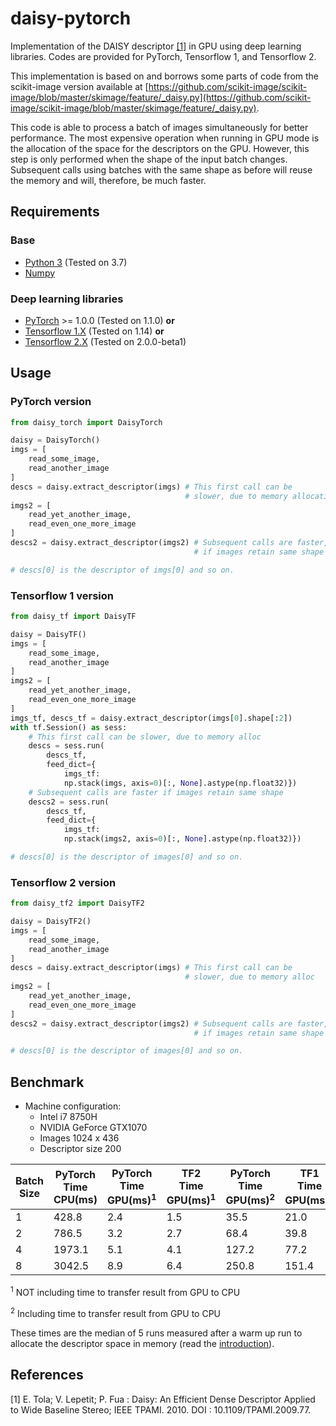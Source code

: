 # daisy-pytorch

Implementation of the DAISY descriptor [[1]](#references) in GPU using deep learning libraries.
Codes are provided for PyTorch, Tensorflow 1, and Tensorflow 2.

This implementation is based on and borrows some
parts of code from the scikit-image version available at
[https://github.com/scikit-image/scikit-image/blob/master/skimage/feature/_daisy.py](https://github.com/scikit-image/scikit-image/blob/master/skimage/feature/_daisy.py).

This code is able to process a batch of images simultaneously for better
performance. The most expensive operation when running in GPU mode is the
allocation of the space for the descriptors on the GPU. However, this step
is only performed when the shape of the input batch changes. Subsequent
calls using batches with the same shape as before will reuse the memory and
will, therefore, be much faster.

## Requirements

### Base

- [Python 3](https://www.python.org/) (Tested on 3.7)
- [Numpy](https://www.numpy.org/)

### Deep learning libraries

- [PyTorch](https://pytorch.org/) >= 1.0.0 (Tested on 1.1.0) **or**
- [Tensorflow 1.X](https://www.tensorflow.org/) (Tested on 1.14) **or**
- [Tensorflow 2.X](https://www.tensorflow.org/) (Tested on 2.0.0-beta1)

## Usage

### PyTorch version

```python
from daisy_torch import DaisyTorch

daisy = DaisyTorch()
imgs = [
    read_some_image,
    read_another_image
]
descs = daisy.extract_descriptor(imgs) # This first call can be
                                       # slower, due to memory allocation
imgs2 = [
    read_yet_another_image,
    read_even_one_more_image
]
descs2 = daisy.extract_descriptor(imgs2) # Subsequent calls are faster,
                                         # if images retain same shape

# descs[0] is the descriptor of imgs[0] and so on.
```

### Tensorflow 1 version

```python
from daisy_tf import DaisyTF

daisy = DaisyTF()
imgs = [
    read_some_image,
    read_another_image
]
imgs2 = [
    read_yet_another_image,
    read_even_one_more_image
]
imgs_tf, descs_tf = daisy.extract_descriptor(imgs[0].shape[:2])
with tf.Session() as sess:
    # This first call can be slower, due to memory alloc
    descs = sess.run(
        descs_tf,
        feed_dict={
            imgs_tf:
            np.stack(imgs, axis=0)[:, None].astype(np.float32)})
    # Subsequent calls are faster if images retain same shape
    descs2 = sess.run(
        descs_tf,
        feed_dict={
            imgs_tf:
            np.stack(imgs2, axis=0)[:, None].astype(np.float32)})

# descs[0] is the descriptor of images[0] and so on.
```

### Tensorflow 2 version
```python
from daisy_tf2 import DaisyTF2

daisy = DaisyTF2()
imgs = [
    read_some_image,
    read_another_image
]
descs = daisy.extract_descriptor(imgs) # This first call can be
                                       # slower, due to memory alloc
imgs2 = [
    read_yet_another_image,
    read_even_one_more_image
]
descs2 = daisy.extract_descriptor(imgs2) # Subsequent calls are faster,
                                         # if images retain same shape

# descs[0] is the descriptor of images[0] and so on.
```

## Benchmark

- Machine configuration:
  - Intel i7 8750H
  - NVIDIA GeForce GTX1070
  - Images 1024 x 436
  - Descriptor size 200

Batch Size|PyTorch<br />Time CPU(ms)|PyTorch<br />Time GPU(ms)<sup>1</sup>|TF2<br />Time GPU(ms)<sup>1</sup>|PyTorch<br />Time GPU(ms)<sup>2</sup>|TF1<br />Time GPU(ms)<sup>2</sup>|TF2<br />Time GPU(ms)<sup>2</sup>
-|------|---|---|-----|-----|-----
1| 428.8|2.4|1.5| 35.5| 21.0| 32.5
2| 786.5|3.2|2.7| 68.4| 39.8| 58.0
4|1973.1|5.1|4.1|127.2| 77.2|114.2
8|3042.5|8.9|6.4|250.8|151.4|227.1

<sup>1</sup> NOT including time to transfer result from GPU to CPU

<sup>2</sup> Including time to transfer result from GPU to CPU

These times are the median of 5 runs measured after a warm up run to allocate the descriptor space in memory
(read the [introduction](#daisy-pytorch)).

## References

[1] E. Tola; V. Lepetit; P. Fua : Daisy: An Efficient Dense Descriptor Applied to Wide Baseline Stereo;
IEEE TPAMI. 2010. DOI : 10.1109/TPAMI.2009.77.
